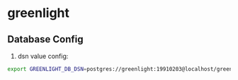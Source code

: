 # greenlight



## Database Config

1. dsn value config:
```bash
export GREENLIGHT_DB_DSN=postgres://greenlight:19910203@localhost/greenlight?sslmode=disable
```

